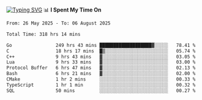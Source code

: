 <a href="https://git.io/typing-svg"><img src="https://readme-typing-svg.demolab.com?font=Fira+Code&weight=700&size=35&pause=2000&center=true&random=false&width=1000&height=250&lines=%F0%9D%98%9B%F0%9D%98%A9%F0%9D%98%A6+%F0%9D%98%AD%F0%9D%98%AA%F0%9D%98%A7%F0%9D%98%A6+%F0%9D%98%B0%F0%9D%98%A7+%F0%9D%98%B5%F0%9D%98%A9%F0%9D%98%AA%F0%9D%98%B4+%F0%9D%98%B8%F0%9D%98%B0%F0%9D%98%B3%F0%9D%98%AD%F0%9D%98%A5+%F0%9D%98%AA%F0%9D%98%B4+%F0%9D%98%B0%F0%9D%98%AF%F0%9D%98%AD%F0%9D%98%BA+%F0%9D%98%B5%F0%9D%98%A9%F0%9D%98%A6+%F0%9D%98%A6%F0%9D%98%AF%F0%9D%98%AB%F0%9D%98%B0%F0%9D%98%BA%F0%9D%98%AE%F0%9D%98%A6%F0%9D%98%AF%F0%9D%98%B5+%F0%9D%98%B0%F0%9D%98%A7+%F0%9D%98%A5%F0%9D%98%A6%F0%9D%98%A4%F0%9D%98%A6%F0%9D%98%B1%F0%9D%98%B5%F0%9D%98%AA%F0%9D%98%B0%F0%9D%98%AF" alt="Typing SVG" /></a>
📊 **I Spent My Time On** 

<!--START_SECTION:waka-->

```txt
From: 26 May 2025 - To: 06 August 2025

Total Time: 318 hrs 14 mins

Go                249 hrs 43 mins ███████████████████▓░░░░░   78.41 %
C                 18 hrs 17 mins  █▒░░░░░░░░░░░░░░░░░░░░░░░   05.74 %
C++               9 hrs 43 mins   ▓░░░░░░░░░░░░░░░░░░░░░░░░   03.05 %
Lua               9 hrs 33 mins   ▓░░░░░░░░░░░░░░░░░░░░░░░░   03.00 %
Protocol Buffer   6 hrs 47 mins   ▓░░░░░░░░░░░░░░░░░░░░░░░░   02.13 %
Bash              6 hrs 21 mins   ▓░░░░░░░░░░░░░░░░░░░░░░░░   02.00 %
CMake             1 hr 2 mins     ░░░░░░░░░░░░░░░░░░░░░░░░░   00.33 %
TypeScript        1 hr 1 min      ░░░░░░░░░░░░░░░░░░░░░░░░░   00.32 %
SQL               50 mins         ░░░░░░░░░░░░░░░░░░░░░░░░░   00.27 %
```

<!--END_SECTION:waka-->
